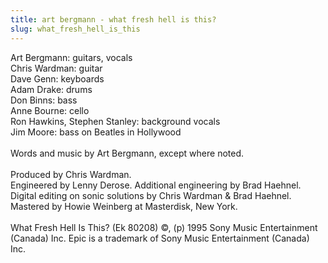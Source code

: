 ```yaml
---
title: art bergmann - what fresh hell is this?
slug: what_fresh_hell_is_this
---
```

Art Bergmann: guitars, vocals<br />
Chris Wardman: guitar<br />
Dave Genn: keyboards<br />
Adam Drake: drums<br />
Don Binns: bass<br />
Anne Bourne: cello<br />
Ron Hawkins, Stephen Stanley: background vocals<br />
Jim Moore: bass on Beatles in Hollywood<br />
<br />
Words and music by Art Bergmann, except where noted.<br />
<br />
Produced by Chris Wardman.<br />
Engineered by Lenny Derose. Additional engineering by Brad Haehnel.<br />
Digital editing on sonic solutions by Chris Wardman &amp; Brad Haehnel.<br />
Mastered by Howie Weinberg at Masterdisk, New York.<br />
<br />
What Fresh Hell Is This? (Ek 80208) &copy;, (p) 1995 Sony Music Entertainment (Canada) Inc. Epic is a trademark of Sony Music Entertainment (Canada) Inc.<br />
